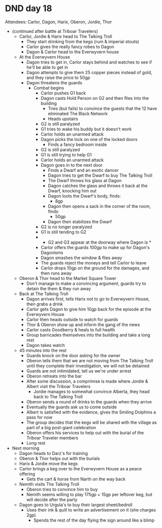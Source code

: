 # DND day 18
Attendees: Carlor, Dagon, Harix, Oberon, Jordie, Thor

- (continued after battle at Triboar Travelers)
    - Carlor, Jordie & Harix head to The Talking Troll
        - They start drinking from the kegs (rum & imperial stouts)
        - Carlor gives the really fancy robes to Dagon
        - Dagon & Carlor head to the Everwyvern house
    - At the Everwyvern House
        - Dagon tries to get in, Carlor stays behind and watches to see if he'll be able to get in
        - Dagon attempts to give them 25 copper pieces instead of gold, and they raise the price to 50gp
        - Dagon threatens the guards
            - Combat begins
                - Carlor pushes G1 back
                - Dagon casts Hold Person on G2 and then flies into the building
                    - Tries (but fails) to convince the guests that the 12 have eliminated The Black Network
                    - Heads upstairs
                - G2 is still paralyzed
                - G1 tries to wake his buddy but it doesn't work
                - Carlor holds an unarmed attack
                - Dagon picks the lock on one of the locked doors
                    - Finds a fancy bedroom inside
                - G2 is still paralyzed
                - G1 is still trying to help G1
                - Carlor holds an unarmed attack
                - Dagon goes in to the next door
                    - Finds a Dwarf and an exotic dancer
                    - Dagon tries to get the Dwarf to buy The Talking Troll
                    - The Dwarf throws his glass at Dagon
                    - Dagon catches the glass and throws it back at the Dwarf, knocking him out
                    - Dagon loots the Dwarf's body, finds:
                        - 8gp
                    - Dagon then opens a sack in the corner of the room, finds:
                        - 50gp
                    - Dagon then stabilizes the Dwarf
                - G2 is no longer paralyzed
                - G1 is still tending to G2
                - * G2 and G3 appear at the doorway where Dagon is *
                - Carlor offers the guards 100gp to make up for Dagon's Dagonisms
                - Dagon smashes the window & flies away
                - The guards reject the moneys and tell Carlor to leave
                - Carlor drops 10gp on the ground for the damages, and then runs away
    - Oberon & Thor head to the Market Square Tower
        - Don't manage to make a convincing argument, guards try to detain the them & they run away
    - Back at The Talking Troll
        - Dagon arrives first, tells Harix not to go to Everwyvern House, then grabs a drink
        - Carlor gets Dagon to give him 10gp back for the episode at the Everwyvern House
        - Carlor then heads outside to watch for guards
        - Thor & Oberon show up and inform the gang of the news
        - Carlor casts Goodberry & heals to full health
        - Group barricades themselves into the building and take a long rest
        - Dagon takes watch
    - 45 minutes into the rest
        - Guards knock on the door asking for the owner
        - Oberon tells them that we are not moving from The Talking Troll until they complete their investigation, we will not be detained
        - Guards are not intimidated, tell us we're under arrest
        - Oberon retreats into the bar
        - After some discussion, a comprimise is made where Jordie & Albert visit the Triboar Travelers
            - Jordie manages to somewhat convince Alberta, they head back to The Talking Troll
        - Oberon sends a round of drinks to the guards when they arrive
        - Eventually the guards ask us to come outside
        - Albert is satisfied with the evidence, gives the Smiling Dolphins a pass for now
        - The group decides that the kegs will be shared with the village as part of a big post-giant celebration
        - Oberon offers his services to help out with the burial of the Triboar Traveler members
        - Long rest
- Next morning
    - Dagon heads to Darz's for training
    - Oberon & Thor helps out with the burials
    - Harix & Jordie move the kegs
    - Carlor brings a keg over to the Everwyvern House as a peace offering
        - Gets the cart & horse from Narth on the way back
    - Nemith visits The Talking Troll
        - Oberon tries to convince him to buy
        - Nemith seems willing to play 175gp + 15gp per leftover keg, but will decide after the party
    - Dagon goes to Urgula's to buy their largest sheet/bedroll
        - Uses their ink & quill to write an advertisement on it (she charges 2gp)
            - Spends the rest of the day flying the sign around like a blimp
